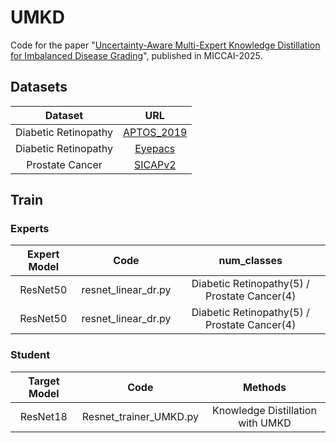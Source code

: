 # UMKD
Code for the paper "[Uncertainty-Aware Multi-Expert Knowledge Distillation for Imbalanced Disease Grading](https://arxiv.org/abs/2505.00592)", published in MICCAI-2025.
## Datasets

Dataset   |        URL       
:--------------:|:------------------:|
Diabetic Retinopathy  |   [APTOS_2019](https://www.kaggle.com/datasets/mariaherrerot/aptos2019)              
Diabetic Retinopathy   |  [Eyepacs](https://zhuanlan.zhihu.com/p/683930522)        
Prostate Cancer  |   [SICAPv2](https://zhuanlan.zhihu.com/p/686314573) 

## Train
### Experts
Expert Model   |        Code     |    num_classes   
:--------------:|:------------------:|:--------------------:
ResNet50        |   resnet_linear_dr.py        |     Diabetic Retinopathy(5) / Prostate Cancer(4)             
ResNet50        |   resnet_linear_dr.py        |     Diabetic Retinopathy(5) / Prostate Cancer(4)      

### Student
Target Model    |     Code       |      Methods 
:--------------:|:-----------:|:-------------------:
ResNet18        |   Resnet_trainer_UMKD.py    |      Knowledge Distillation with UMKD
